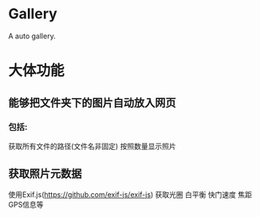 # Gallery
A auto gallery.
# 大体功能
 ## 能够把文件夹下的图片自动放入网页
 ### 包括:
  获取所有文件的路径(文件名非固定)
  按照数量显示照片
 ## 获取照片元数据
  使用Exif.js(https://github.com/exif-js/exif-js)
  获取光圈 白平衡 快门速度 焦距 GPS信息等
